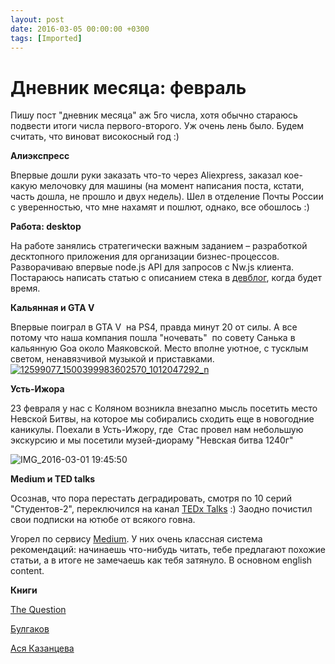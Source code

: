 ```yaml
---
layout: post
date: 2016-03-05 00:00:00 +0300
tags: [Imported]
---
```

# Дневник месяца: февраль

Пишу пост "дневник месяца" аж 5го числа, хотя обычно стараюсь подвести итоги числа первого-второго. Уж очень лень было. Будем считать, что виноват високосный год :)

**Алиэкспресс**

Впервые дошли руки заказать что-то через Aliexpress, заказал кое-какую мелочовку для машины (на момент написания поста, кстати, часть дошла, не прошло и двух недель). Шел в отделение Почты России с уверенностью, что мне нахамят и пошлют, однако, все обошлось :)

**Работа: desktop**

На работе занялись стратегически важным заданием – разработкой десктопного приложения для организации бизнес-процессов. Разворачиваю впервые node.js API для запросов с Nw.js клиента. Постараюсь написать статью с описанием стека в [девблог](http://dev.alexeyev.me), когда будет время.

**Кальянная и GTA V**

Впервые поиграл в GTA V  на PS4, правда минут 20 от силы. А все потому что наша компания пошла "ночевать"  по совету Санька в кальянную Goa около Маяковской. Место вполне уютное, с тусклым светом, ненавязчивой музыкой и приставками.
[![12599077_1500399983602570_1012047292_n](https://vlaim.s3.amazonaws.com/uploads/2016/03/12599077_1500399983602570_1012047292_n-1024x1024.jpg)](https://vlaim.s3.amazonaws.com/uploads/2016/03/12599077_1500399983602570_1012047292_n.jpg)

**Усть-Ижора**

23 февраля у нас с Коляном возникла внезапно мысль посетить место Невской Битвы, на которое мы собирались сходить еще в новогодние каникулы. Поехали в Усть-Ижору, где  Стас провел нам небольшую экскурсию и мы посетили музей-диораму "Невская битва 1240г"

![IMG_2016-03-01 19:45:50](https://vlaim.s3.amazonaws.com/uploads/2016/02/IMG_2016-03-01-194550-1024x759.jpg)

**Medium и TED talks**

Осознав, что пора перестать деградировать, смотря по 10 серий "Студентов-2", переключился на канал [TEDx Talks](http://www.youtube.com/channel/UCsT0YIqwnpJCM-mx7-gSA4Q) :) Заодно почистил свои подписки на ютюбе от всякого говна.

Угорел по сервису [Medium](http://medium.com). У них очень классная система рекомендаций: начинаешь что-нибудь читать, тебе предлагают похожие статьи, а в итоге не замечаешь как тебя затянуло. В основном english content.

**Книги**

[The Question](https://blog.alexeyev.me/2016/02/the-question/ "Книга #04: TheQuestion – Самые странные вопросы обо всем. Том 1")

[Булгаков](https://blog.alexeyev.me/2016/02/notes-of-young-doctor/ "Книга #05: М.А.Булгаков – Записки юного врача")

[Ася Казанцева](https://blog.alexeyev.me/2016/02/asya-kazantseva/ "Книга #06: Ася Казанцева – Кто бы мог подумать! Как мозг заставляет нас делать глупости")